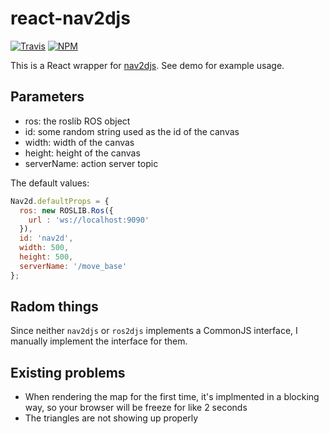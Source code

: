 # react-nav2djs

[![Travis][build-badge]][build]
[![NPM](https://nodei.co/npm/react-nav2djs.png)](https://nodei.co/npm/react-nav2djs/)

This is a React wrapper for [nav2djs](http://wiki.ros.org/nav2djs). See demo for example usage.

## Parameters

- ros: the roslib ROS object
- id: some random string used as the id of the canvas
- width: width of the canvas
- height: height of the canvas
- serverName: action server topic

The default values:
```javascript
Nav2d.defaultProps = {
  ros: new ROSLIB.Ros({
    url : 'ws://localhost:9090'
  }),
  id: 'nav2d',
  width: 500,
  height: 500,
  serverName: '/move_base'
};
```

## Radom things

Since neither `nav2djs` or `ros2djs` implements a CommonJS interface, I manually implement the interface for them.

## Existing problems

- When rendering the map for the first time, it's implmented in a blocking way, so your browser will be freeze for like 2 seconds
- The triangles are not showing up properly

[build-badge]: https://img.shields.io/travis/yodahuang/react-nav2djs/master.png?style=flat-square
[build]: https://travis-ci.org/yodahuang/react-nav2djs

